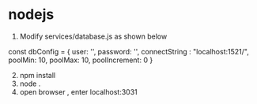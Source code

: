 # nodejs
1. Modify services/database.js as shown below

const dbConfig = {
  user: '<username>',
  password: '<password>',
  connectString : "localhost:1521/<sid>",
  poolMin: 10,
  poolMax: 10,
  poolIncrement: 0
}

2. npm install
3. node .
4. open browser , enter localhost:3031

